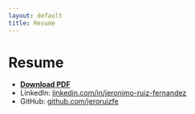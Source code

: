 ```yaml
---
layout: default
title: Resume
---
```


# Resume

- **[Download PDF](/assets/Jeronimo_Ruiz_Resume.pdf)**
- LinkedIn: <a href="www.linkedin.com/in/jeronimo-ruiz-fernandez" target="_blank">linkedin.com/in/jeronimo-ruiz-fernandez</a>
- GitHub: <a href="https://github.com/jeroruizfe" target="_blank">github.com/jeroruizfe</a>

